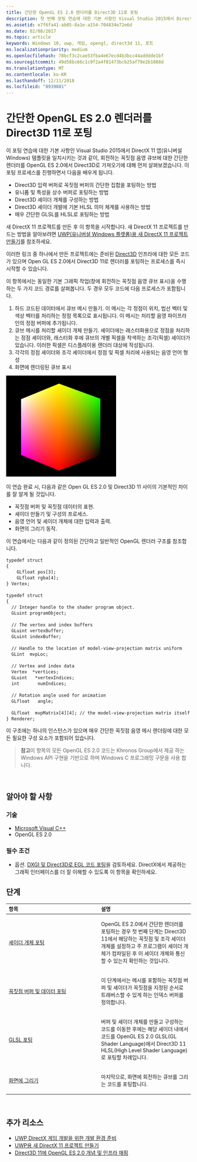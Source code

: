 ```yaml
---
title: 간단한 OpenGL ES 2.0 렌더러를 Direct3D 11로 포팅
description: 첫 번째 포팅 연습에 대한 기본 사항인 Visual Studio 2015에서 DirectX 11 앱(유니버설 Windows) 템플릿을 일치시키는 것과 같이, 회전하는 꼭짓점 음영 큐브에 대한 간단한 렌더러를 OpenGL ES 2.0에서 Direct3D로 가져오기에 먼저 살펴보겠습니다.
ms.assetid: e7f6fa41-ab05-8a1e-a154-704834e72e6d
ms.date: 02/08/2017
ms.topic: article
keywords: Windows 10, uwp, 게임, opengl, direct3d 11, 포트
ms.localizationpriority: medium
ms.openlocfilehash: 78bcf3c2cae53fba4e67ecd4b3bcc44adddde1bf
ms.sourcegitcommit: 49d58bc66c1c9f2a4f81473bcb25af79e2b1088d
ms.translationtype: MT
ms.contentlocale: ko-KR
ms.lasthandoff: 12/11/2018
ms.locfileid: "8939881"
---
```

# <a name="port-a-simple-opengl-es-20-renderer-to-direct3d-11"></a>간단한 OpenGL ES 2.0 렌더러를 Direct3D 11로 포팅



이 포팅 연습에 대한 기본 사항인 Visual Studio 2015에서 DirectX 11 앱(유니버설 Windows) 템플릿을 일치시키는 것과 같이, 회전하는 꼭짓점 음영 큐브에 대한 간단한 렌더러를 OpenGL ES 2.0에서 Direct3D로 가져오기에 대해 먼저 살펴보겠습니다. 이 포팅 프로세스를 진행하면서 다음을 배우게 됩니다.

-   Direct3D 입력 버퍼로 꼭짓점 버퍼의 간단한 집합을 포팅하는 방법
-   유니폼 및 특성을 상수 버퍼로 포팅하는 방법
-   Direct3D 셰이더 개체를 구성하는 방법
-   Direct3D 셰이더 개발에 기본 HLSL 의미 체계를 사용하는 방법
-   매우 간단한 GLSL를 HLSL로 포팅하는 방법

새 DirectX 11 프로젝트를 만든 후 이 항목을 시작합니다. 새 DirectX 11 프로젝트를 만드는 방법을 알아보려면 [UWP(유니버설 Windows 플랫폼)용 새 DirectX 11 프로젝트 만들기](user-interface.md)를 참조하세요.

이러한 링크 중 하나에서 만든 프로젝트에는 준비된 [Direct3D](https://msdn.microsoft.com/library/windows/desktop/ff476345) 인프라에 대한 모든 코드가 있으며 Open GL ES 2.0에서 Direct3D 11로 렌더러를 포팅하는 프로세스를 즉시 시작할 수 있습니다.

이 항목에서는 동일한 기본 그래픽 작업(창에 회전하는 꼭짓점 음영 큐브 표시)을 수행하는 두 가지 코드 경로를 살펴봅니다. 두 경우 모두 코드에 다음 프로세스가 포함됩니다.

1.  하드 코드된 데이터에서 큐브 메시 만들기. 이 메시는 각 정점이 위치, 법선 벡터 및 색상 벡터를 처리하는 정점 목록으로 표시됩니다. 이 메시는 처리할 음영 파이프라인의 정점 버퍼에 추가됩니다.
2.  큐브 메시를 처리할 셰이더 개체 만들기. 셰이더에는 래스터화용으로 정점을 처리하는 정점 셰이더와, 래스터화 후에 큐브의 개별 픽셀을 착색하는 조각(픽셀) 셰이더가 있습니다. 이러한 픽셀은 디스플레이용 렌더러 대상에 작성됩니다.
3.  각각의 정점 셰이더와 조각 셰이더에서 정점 및 픽셀 처리에 사용되는 음영 언어 형성
4.  화면에 렌더링된 큐브 표시

![간단한 OpenGL 큐브](images/simple-opengl-cube.png)

이 연습 완료 시, 다음과 같은 Open GL ES 2.0 및 Direct3D 11 사이의 기본적인 차이를 잘 알게 될 것입니다.

-   꼭짓점 버퍼 및 꼭짓점 데이터의 표현.
-   셰이더 만들기 및 구성의 프로세스.
-   음영 언어 및 셰이더 개체에 대한 입력과 출력.
-   화면의 그리기 동작.

이 연습에서는 다음과 같이 정의된 간단하고 일반적인 OpenGL 렌더러 구조를 참조합니다.

``` syntax
typedef struct 
{
    GLfloat pos[3];        
    GLfloat rgba[4];
} Vertex;

typedef struct
{
  // Integer handle to the shader program object.
  GLuint programObject;

  // The vertex and index buffers
  GLuint vertexBuffer;
  GLuint indexBuffer;

  // Handle to the location of model-view-projection matrix uniform
  GLint  mvpLoc; 
   
  // Vertex and index data
  Vertex  *vertices;
  GLuint   *vertexIndices;
  int       numIndices;

  // Rotation angle used for animation
  GLfloat   angle;

  GLfloat  mvpMatrix[4][4]; // the model-view-projection matrix itself
} Renderer;
```

이 구조에는 하나의 인스턴스가 있으며 매우 간단한 꼭짓점 음영 메시 렌더링에 대한 모든 필요한 구성 요소가 포함되어 있습니다.

> **참고**이 항목의 모든 OpenGL ES 2.0 코드는 Khronos Group에서 제공 하는 Windows API 구현을 기반으로 하며 Windows C 프로그래밍 구문을 사용 합니다.

 

## <a name="what-you-need-to-know"></a>알아야 할 사항


### <a name="technologies"></a>기술

-   [Microsoft Visual C++](http://msdn.microsoft.com/library/vstudio/60k1461a.aspx)
-   OpenGL ES 2.0

### <a name="prerequisites"></a>필수 조건

-   옵션. [DXGI 및 Direct3D로 EGL 코드 포팅](moving-from-egl-to-dxgi.md)을 검토하세요. DirectX에서 제공하는 그래픽 인터페이스를 더 잘 이해할 수 있도록 이 항목을 확인하세요.

## <a name="span-idkeylinksstepsheadingspansteps"></a><span id="keylinks_steps_heading"></span>단계


<table>
<colgroup>
<col width="50%" />
<col width="50%" />
</colgroup>
<thead>
<tr class="header">
<th align="left">항목</th>
<th align="left">설명</th>
</tr>
</thead>
<tbody>
<tr class="odd">
<td align="left"><p><a href="port-the-shader-config.md">셰이더 개체 포팅</a></p></td>
<td align="left"><p>OpenGL ES 2.0에서 간단한 렌더러를 포팅하는 경우 첫 번째 단계는 Direct3D 11에서 해당하는 꼭짓점 및 조각 셰이더 개체를 설정하고 주 프로그램이 셰이더 개체가 컴파일된 후 이 셰이더 개체와 통신할 수 있는지 확인하는 것입니다.</p></td>
</tr>
<tr class="even">
<td align="left"><p><a href="port-the-vertex-buffers-and-data-config.md">꼭짓점 버퍼 및 데이터 포팅</a></p></td>
<td align="left"><p>이 단계에서는 메시를 포함하는 꼭짓점 버퍼 및 셰이더가 꼭짓점을 지정된 순서로 트래버스할 수 있게 하는 인덱스 버퍼를 정의합니다.</p></td>
</tr>
<tr class="odd">
<td align="left"><p><a href="port-the-glsl.md">GLSL 포팅</a></p></td>
<td align="left"><p>버퍼 및 셰이더 개체를 만들고 구성하는 코드를 이동한 후에는 해당 셰이더 내에서 코드를 OpenGL ES 2.0 GLSL(GL Shader Language)에서 Direct3D 11 HLSL(High Level Shader Language)로 포팅할 차례입니다.</p></td>
</tr>
<tr class="even">
<td align="left"><p><a href="draw-to-the-screen.md">화면에 그리기</a></p></td>
<td align="left"><p>마지막으로, 화면에 회전하는 큐브를 그리는 코드를 포팅합니다.</p></td>
</tr>
</tbody>
</table>

 

## <a name="span-idadditionalresourcesspanadditional-resources"></a><span id="additional_resources"></span>추가 리소스


-   [UWP DirectX 게임 개발을 위한 개발 환경 준비](prepare-your-dev-environment-for-windows-store-directx-game-development.md)
-   [UWP용 새 DirectX 11 프로젝트 만들기](user-interface.md)
-   [Direct3D 11에 OpenGL ES 2.0 개념 및 인프라 매핑](map-concepts-and-infrastructure.md)

 

 




